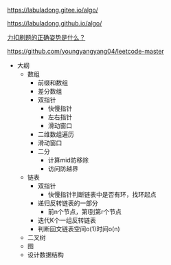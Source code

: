 https://labuladong.gitee.io/algo/

https://labuladong.github.io/algo/

[力扣刷题的正确姿势是什么？](https://segmentfault.com/a/1190000040694862)

https://github.com/youngyangyang04/leetcode-master
- 大纲
  - 数组
    - 前缀和数组
    - 差分数组
    - 双指针
      - 快慢指针
      - 左右指针
      - 滑动窗口
    - 二维数组遍历
    - 滑动窗口
    - 二分
      - 计算mid防移除
      - 访问防越界
  - 链表
    - 双指针
      - 快慢指针判断链表中是否有环，找环起点
    - 递归反转链表的一部分
      - 前n个节点，第l到第r个节点
    - 迭代K个一组反转链表
    - 判断回文链表空间o(1)时间o(n)
  - 二叉树
  - 图
  - 设计数据结构

